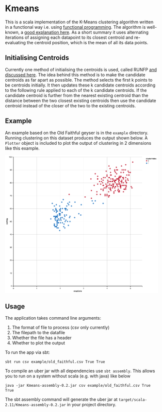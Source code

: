 # Kmeans
This is a scala implementation of the K-Means clustering algorithm written in a functional way i.e. using [functional programming](https://en.wikipedia.org/wiki/Functional_programming). The algorithm is well-known, a [good explanation here](https://en.wikipedia.org/wiki/K-means_clustering). As a short summary it uses alternating iterations of assigning each datapoint to its closest centroid and re-evaluating the centroid position, which is the mean of all its data points.

## Initialising Centroids
Currently one method of initialising the centroids is used, called RUNFP [and discussed here](https://stats.stackexchange.com/questions/317493/methods-of-initializing-k-means-clustering). The idea behind this method is to make the candidate centroids as far apart as possible. The method selects the first k points to be centroids initially. It then updates these k candidate centroids according to the following rule applied to each of the k candidate centroids. If the candidate centroid is further from the nearest existing centroid than the distance between the two closest existing centroids then use the candidate centroid instead of the closer of the two to the existing centroids.

## Example
An example based on the Old Faithful geyser is in the `example` directory. Running clustering on this dataset produces the output shown below. A `Plotter` object is included to plot the output of clustering in 2 dimensions like this example.

<img src="example/old_faithful_plot.png" alt="example plot" width="700"/>

## Usage
The application takes command line arguments:
 1. The format of file to process (csv only currently)
 1. The filepath to the datafile
 1. Whether the file has a header
 1. Whether to plot the output
 
To run the app via sbt:
```
sbt run csv example/old_faithful.csv True True
```
To compile an uber jar with all dependencies use `sbt assembly`. This allows you to run on a system without scala (e.g. with java) like below
```
java -jar Kmeans-assembly-0.2.jar csv example/old_faithful.csv True True
```
The sbt assembly command will generate the uber jar at `target/scala-2.11/Kmeans-assembly-0.2.jar` in your project directory.
